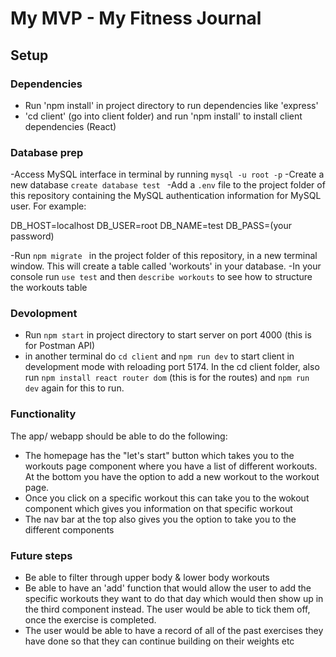 # My MVP - My Fitness Journal

## Setup

### Dependencies

- Run 'npm install' in project directory to run dependencies like 'express'
- 'cd client' (go into client folder) and run 'npm install' to install client dependencies (React)

### Database prep

-Access MySQL interface in terminal by running `mysql -u root -p`
-Create a new database `create database test `
-Add a `.env` file to the project folder of this repository containing the MySQL authentication information for 
MySQL user. For example:

DB_HOST=localhost
DB_USER=root
DB_NAME=test
DB_PASS=(your password) 

-Run `npm migrate ` in the project folder of this repository, in a new terminal window. This will create a table called
'workouts' in your database.
-In your console run `use test` and then `describe workouts` to see how to structure the workouts table

### Devolopment

- Run `npm start` in project directory to start server on port 4000 (this is for Postman API)
- in another terminal do `cd client` and `npm run dev` to start client in development mode with reloading port 5174. In the cd client folder, also run `npm install react router dom` (this is for the routes) and `npm run dev` again for this to run.

### Functionality

The app/ webapp should be able to do the following:

- The homepage has the "let's start" button which takes you to the workouts page component where you have a 
list of different workouts. At the bottom you have the option to add a new workout to the workout page.
- Once you click on a specific workout this can take you to the wokout component which gives you information on that specific workout
- The nav bar at the top also gives you the option to take you to the different components

### Future steps

- Be able to filter through upper body & lower body workouts
- Be able to have an 'add' function that would allow the user to add the specific workouts they want to do that day
which would then show up in the third component instead. The user would be able to tick them off, once the exercise is completed.
- The user would be able to have a record of all of the past exercises they have done so that they can continue building on their weights etc
